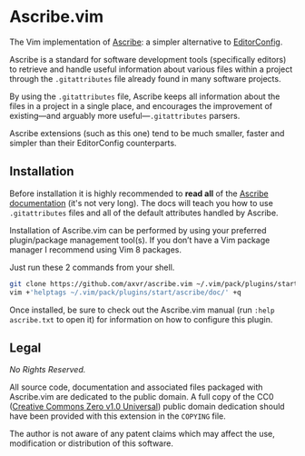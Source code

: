 # Ascribe.vim

The Vim implementation of [Ascribe][docs]: a simpler alternative to
[EditorConfig](https://editorconfig.org/).

Ascribe is a standard for software development tools (specifically editors) to
retrieve and handle useful information about various files within a project
through the `.gitattributes` file already found in many software projects.

By using the `.gitattributes` file, Ascribe keeps all information about the
files in a project in a single place, and encourages the improvement of
existing—and arguably more useful—`.gitattributes` parsers.

Ascribe extensions (such as this one) tend to be much smaller, faster and
simpler than their EditorConfig counterparts.


## Installation

Before installation it is highly recommended to **read all** of the [Ascribe
documentation][docs] (it's not very long).  The docs will teach you how to use
`.gitattributes` files and all of the default attributes handled by Ascribe.

Installation of Ascribe.vim can be performed by using your preferred
plugin/package management tool(s).  If you don’t have a Vim package manager
I recommend using Vim 8 packages.

Just run these 2 commands from your shell.

```sh
git clone https://github.com/axvr/ascribe.vim ~/.vim/pack/plugins/start/ascribe
vim +'helptags ~/.vim/pack/plugins/start/ascribe/doc/' +q
```

Once installed, be sure to check out the Ascribe.vim manual (run `:help
ascribe.txt` to open it) for information on how to configure this plugin.


## Legal

*No Rights Reserved.*

All source code, documentation and associated files packaged with Ascribe.vim
are dedicated to the public domain.  A full copy of the CC0 ([Creative Commons
Zero v1.0 Universal][cc0]) public domain dedication should have been provided
with this extension in the `COPYING` file.

The author is not aware of any patent claims which may affect the use,
modification or distribution of this software.

[docs]: https://axvr.io/projects/ascribe
[cc0]: https://creativecommons.org/publicdomain/zero/1.0/legalcode
